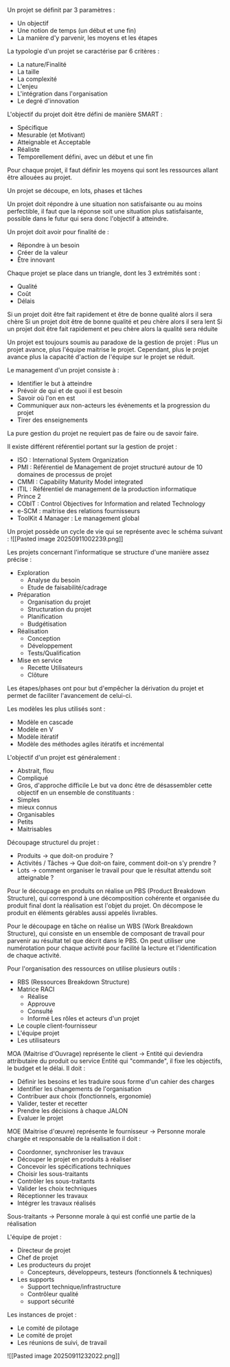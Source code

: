 Un projet se définit par 3 paramètres :
- Un objectif
- Une notion de temps (un début et une fin)
- La manière d'y parvenir, les moyens et les étapes

La typologie d'un projet se caractérise par 6 critères :
- La nature/Finalité
- La taille
- La complexité
- L'enjeu
- L'intégration dans l'organisation
- Le degré d'innovation

L'objectif du projet doit être défini de manière SMART :
- Spécifique
- Mesurable (et Motivant)
- Atteignable et Acceptable
- Réaliste
- Temporellement défini, avec un début et une fin

Pour chaque projet, il faut définir les moyens qui sont les ressources allant être allouées au projet.

Un projet se découpe, en lots, phases et tâches

Un projet doit répondre à une situation non satisfaisante ou au moins perfectible, il faut que la réponse soit une situation plus satisfaisante, possible dans le futur qui sera donc l'objectif à atteindre.

Un projet doit avoir pour finalité de :
- Répondre à un besoin
- Créer de la valeur
- Être innovant

Chaque projet se place dans un triangle, dont les 3 extrémités sont :
- Qualité
- Coût
- Délais

Si un projet doit être fait rapidement et être de bonne qualité alors il sera chère
Si un projet doit être de bonne qualité et peu chère alors il sera lent
Si un projet doit être fait rapidement et peu chère alors la qualité sera réduite

Un projet est toujours soumis au paradoxe de la gestion de projet : Plus un projet avance, plus l'équipe maitrise le projet. Cependant, plus le projet avance plus la capacité d'action de l'équipe sur le projet se réduit.

Le management d'un projet consiste à :
- Identifier le but à atteindre
- Prévoir de qui et de quoi il est besoin
- Savoir où l'on en est
- Communiquer aux non-acteurs les évènements et la progression du projet
- Tirer des enseignements

La pure gestion du projet ne requiert pas de faire ou de savoir faire.

Il existe différent référentiel portant sur la gestion de projet :
- ISO : International System Organization
- PMI : Référentiel de Management de projet structuré autour de 10 domaines de processus de projet
- CMMI : Capability Maturity Model integrated
- ITIL : Référentiel de management de la production informatique
- Prince 2
- CObIT : Control Objectives for Information and related Technology
- e-SCM : maitrise des relations fournisseurs
- ToolKit 4 Manager : Le management global

Un projet possède un cycle de vie qui se représente avec le schéma suivant :
![[Pasted image 20250911002239.png]]

Les projets concernant l'informatique se structure d'une manière assez précise :
- Exploration
	- Analyse du besoin
	- Etude de faisabilité/cadrage
- Préparation
	- Organisation du projet
	- Structuration du projet
	- Planification
	- Budgétisation
- Réalisation
	- Conception
	- Développement
	- Tests/Qualification
- Mise en service
	- Recette Utilisateurs
	- Clôture

Les étapes/phases ont pour but d'empêcher la dérivation du projet et permet de faciliter l'avancement de celui-ci.

Les modèles les plus utilisés sont :
- Modèle en cascade
- Modèle en V
- Modèle itératif
- Modèle des méthodes agiles itératifs et incrémental

L'objectif d'un projet est généralement :
- Abstrait, flou
- Compliqué
- Gros, d'approche difficile
Le but va donc être de désassembler cette objectif en un ensemble de constituants :
- Simples
- mieux connus
- Organisables
- Petits
- Maitrisables

Découpage structurel du projet :
- Produits -> que doit-on produire ?
- Activités / Tâches -> Que doit-on faire, comment doit-on s'y prendre ?
- Lots -> comment organiser le travail pour que le résultat attendu soit atteignable ?

Pour le découpage en produits on réalise un PBS (Product Breakdown Structure), qui correspond à une décomposition cohérente et organisée du produit final dont la réalisation est l'objet du projet.
On décompose le produit en éléments gérables aussi appelés livrables.

Pour le découpage en tâche on réalise un WBS (Work Breakdown Structure), qui consiste en un ensemble de composant de travail pour parvenir au résultat tel que décrit dans le PBS. On peut utiliser une numérotation pour chaque activité pour facilité la lecture et l'identification de chaque activité.

Pour l'organisation des ressources on utilise plusieurs outils :
- RBS (Ressources Breakdown Structure)
- Matrice RACI
	- Réalise
	- Approuve
	- Consulté
	- Informé
Les rôles et acteurs d'un projet
- Le couple client-fournisseur
- L'équipe projet
- Les utilisateurs

MOA (Maitrise d'Ouvrage) représente le client -> Entité qui deviendra attributaire du produit ou service Entité qui "commande", il fixe les objectifs, le budget et le délai.
Il doit :
- Définir les besoins et les traduire sous forme d'un cahier des charges
- Identifier les changements de l'organisation
- Contribuer aux choix (fonctionnels, ergonomie)
- Valider, tester et recetter
- Prendre les décisions à chaque JALON
- Evaluer le projet

MOE (Maitrise d'œuvre) représente le fournisseur -> Personne morale chargée et responsable de la réalisation
il doit :
- Coordonner, synchroniser les travaux
- Découper le projet en produits à réaliser
- Concevoir les spécifications techniques
- Choisir les sous-traitants
- Contrôler les sous-traitants
- Valider les choix techniques
- Réceptionner les travaux
- Intégrer les travaux réalisés

Sous-traitants -> Personne morale à qui est confié une partie de la réalisation


L'équipe de projet :
- Directeur de projet
- Chef de projet
- Les producteurs du projet
	- Concepteurs, développeurs, testeurs (fonctionnels & techniques)
- Les supports
	- Support technique/infrastructure
	- Contrôleur qualité
	- support sécurité

Les instances de projet :
- Le comité de pilotage
- Le comité de projet
- Les réunions de suivi, de travail

![[Pasted image 20250911232022.png]]
